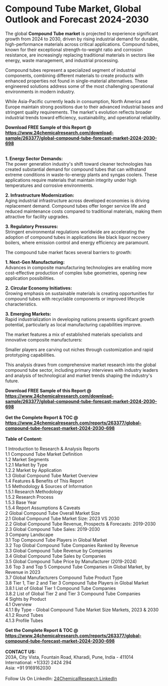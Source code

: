 <h1>Compound Tube Market, Global Outlook and Forecast 2024-2030</h1><p>The global <strong>Compound Tube market</strong> is projected to experience significant growth from 2024 to 2030, driven by rising industrial demand for durable, high-performance materials across critical applications. Compound tubes, known for their exceptional strength-to-weight ratio and corrosion resistance, are increasingly replacing traditional materials in sectors like energy, waste management, and industrial processing.</p><p>Compound tubes represent a specialized segment of industrial components, combining different materials to create products with enhanced properties not found in single-material alternatives. These engineered solutions address some of the most challenging operational environments in modern industry.</p><p>While Asia-Pacific currently leads in consumption, North America and Europe maintain strong positions due to their advanced industrial bases and stringent quality requirements. The market's evolution reflects broader industrial trends toward efficiency, sustainability, and operational reliability.</p><div><b>Download FREE Sample of this Report @ 
            <a href="https://www.24chemicalresearch.com/download-sample/263377/global-compound-tube-forecast-market-2024-2030-698">
            https://www.24chemicalresearch.com/download-sample/263377/global-compound-tube-forecast-market-2024-2030-698</a></b></div><br><p><strong>1. Energy Sector Demands:</strong><br>
The power generation industry's shift toward cleaner technologies has created substantial demand for compound tubes that can withstand extreme conditions in waste-to-energy plants and syngas coolers. These applications require materials that maintain integrity under high temperatures and corrosive environments.</p><p><strong>2. Infrastructure Modernization:</strong><br>
Aging industrial infrastructure across developed economies is driving replacement demand. Compound tubes offer longer service life and reduced maintenance costs compared to traditional materials, making them attractive for facility upgrades.</p><p><strong>3. Regulatory Pressures:</strong><br>
Stringent environmental regulations worldwide are accelerating the adoption of compound tubes in applications like black liquor recovery boilers, where emission control and energy efficiency are paramount.</p><p>The compound tube market faces several barriers to growth:</p><p><strong>1. Next-Gen Manufacturing:</strong><br>
Advances in composite manufacturing technologies are enabling more cost-effective production of complex tube geometries, opening new application possibilities.</p><p><strong>2. Circular Economy Initiatives:</strong><br>
Growing emphasis on sustainable materials is creating opportunities for compound tubes with recyclable components or improved lifecycle characteristics.</p><p><strong>3. Emerging Markets:</strong><br>
Rapid industrialization in developing nations presents significant growth potential, particularly as local manufacturing capabilities improve.</p><p>The market features a mix of established materials specialists and innovative composite manufacturers:</p><p>Smaller players are carving out niches through customization and rapid prototyping capabilities.</p><p>This analysis draws from comprehensive market research into the global compound tube sector, including primary interviews with industry leaders and analysis of technological and market trends shaping the industry's future.</p><div><b>Download FREE Sample of this Report @ 
            <a href="https://www.24chemicalresearch.com/download-sample/263377/global-compound-tube-forecast-market-2024-2030-698">
            https://www.24chemicalresearch.com/download-sample/263377/global-compound-tube-forecast-market-2024-2030-698</a></b></div><br><div><b>Get the Complete Report & TOC @ 
            <a href="https://www.24chemicalresearch.com/reports/263377/global-compound-tube-forecast-market-2024-2030-698">
            https://www.24chemicalresearch.com/reports/263377/global-compound-tube-forecast-market-2024-2030-698</a></b></div><br>
            <b>Table of Content:</b><p>1 Introduction to Research & Analysis Reports<br />
    1.1 Compound Tube Market Definition<br />
    1.2 Market Segments<br />
        1.2.1 Market by Type<br />
        1.2.2 Market by Application<br />
    1.3 Global Compound Tube Market Overview<br />
    1.4 Features & Benefits of This Report<br />
    1.5 Methodology & Sources of Information<br />
        1.5.1 Research Methodology<br />
        1.5.2 Research Process<br />
        1.5.3 Base Year<br />
        1.5.4 Report Assumptions & Caveats<br />
2 Global Compound Tube Overall Market Size<br />
    2.1 Global Compound Tube Market Size: 2023 VS 2030<br />
    2.2 Global Compound Tube Revenue, Prospects & Forecasts: 2019-2030<br />
    2.3 Global Compound Tube Sales: 2019-2030<br />
3 Company Landscape<br />
    3.1 Top Compound Tube Players in Global Market<br />
    3.2 Top Global Compound Tube Companies Ranked by Revenue<br />
    3.3 Global Compound Tube Revenue by Companies<br />
    3.4 Global Compound Tube Sales by Companies<br />
    3.5 Global Compound Tube Price by Manufacturer (2019-2024)<br />
    3.6 Top 3 and Top 5 Compound Tube Companies in Global Market, by Revenue in 2023<br />
    3.7 Global Manufacturers Compound Tube Product Type<br />
    3.8 Tier 1, Tier 2 and Tier 3 Compound Tube Players in Global Market<br />
        3.8.1 List of Global Tier 1 Compound Tube Companies<br />
        3.8.2 List of Global Tier 2 and Tier 3 Compound Tube Companies<br />
4 Sights by Product<br />
    4.1 Overview<br />
        4.1.1 By Type - Global Compound Tube Market Size Markets, 2023 & 2030<br />
        4.1.2 Round Tubes<br />
        4.1.3 Profile Tubes<br />
     </p><div><b>Get the Complete Report & TOC @ 
            <a href="https://www.24chemicalresearch.com/reports/263377/global-compound-tube-forecast-market-2024-2030-698">
            https://www.24chemicalresearch.com/reports/263377/global-compound-tube-forecast-market-2024-2030-698</a></b></div><br><b>CONTACT US:</b><br>
            203A, City Vista, Fountain Road, Kharadi, Pune, India - 411014<br>
            International: +1(332) 2424 294<br>
            Asia: +91 9169162030 <br><br>
            Follow Us On LinkedIn: <a href="https://www.linkedin.com/company/24chemicalresearch/">24ChemicalResearch LinkedIn</a>